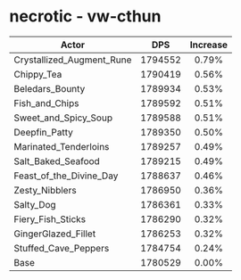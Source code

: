# necrotic - vw-cthun
| Actor | DPS | Increase |
|---|:---:|:---:|
|Crystallized_Augment_Rune|1794552|0.79%|
|Chippy_Tea|1790419|0.56%|
|Beledars_Bounty|1789934|0.53%|
|Fish_and_Chips|1789592|0.51%|
|Sweet_and_Spicy_Soup|1789588|0.51%|
|Deepfin_Patty|1789350|0.50%|
|Marinated_Tenderloins|1789257|0.49%|
|Salt_Baked_Seafood|1789215|0.49%|
|Feast_of_the_Divine_Day|1788637|0.46%|
|Zesty_Nibblers|1786950|0.36%|
|Salty_Dog|1786361|0.33%|
|Fiery_Fish_Sticks|1786290|0.32%|
|GingerGlazed_Fillet|1786253|0.32%|
|Stuffed_Cave_Peppers|1784754|0.24%|
|Base|1780529|0.00%|
